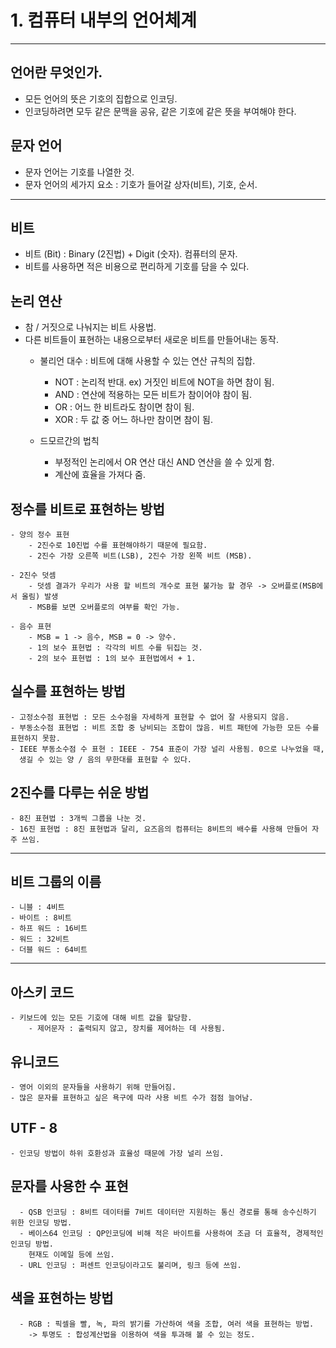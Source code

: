 # 1.  컴퓨터 내부의 언어체계

---

## 언어란 무엇인가.
- 모든 언어의 뜻은 기호의 집합으로 인코딩.
- 인코딩하려면 모두 같은 문맥을 공유, 같은 기호에 같은 뜻을 부여해야 한다.

## 문자 언어
- 문자 언어는 기호를 나열한 것. 
- 문자 언어의 세가지 요소 : 기호가 들어갈 상자(비트), 기호, 순서.

---

## 비트
- 비트 (Bit) : Binary (2진법) + Digit (숫자). 컴퓨터의 문자.
- 비트를 사용하면 적은 비용으로 편리하게 기호를 담을 수 있다.
    
## 논리 연산
- 참 / 거짓으로 나눠지는 비트 사용법.
- 다른 비트들이 표현하는 내용으로부터 새로운 비트를 만들어내는 동작.
     - 불리언 대수 : 비트에 대해 사용할 수 있는 연산 규칙의 집합.
        - NOT : 논리적 반대. ex) 거짓인 비트에 NOT을 하면 참이 됨.
        - AND : 연산에 적용하는 모든 비트가 참이어야 참이 됨.
        - OR : 어느 한 비트라도 참이면 참이 됨.
        - XOR : 두 값 중 어느 하나만 참이면 참이 됨.
        
    - 드모르간의 법칙
        - 부정적인 논리에서 OR 연산 대신 AND 연산을 쓸 수 있게 함.
        - 계산에 효율을 가져다 줌.
        
## 정수를 비트로 표현하는 방법
    - 양의 정수 표현
        - 2진수로 10진법 수를 표현해야하기 때문에 필요함.
        - 2진수 가장 오른쪽 비트(LSB), 2진수 가장 왼쪽 비트 (MSB).
       
    - 2진수 덧셈
        - 덧셈 결과가 우리가 사용 할 비트의 개수로 표현 불가능 할 경우 -> 오버플로(MSB에서 올림) 발생
        - MSB를 보면 오버플로의 여부를 확인 가능.
    
    - 음수 표현
        - MSB = 1 -> 음수, MSB = 0 -> 양수.
        - 1의 보수 표현법 : 각각의 비트 수를 뒤집는 것.
        - 2의 보수 표현법 : 1의 보수 표현법에서 + 1.
        
 ## 실수를 표현하는 방법
    - 고정소수점 표현법 : 모든 소수점을 자세하게 표현할 수 없어 잘 사용되지 않음.
    - 부동소수점 표현법 : 비트 조합 중 낭비되는 조합이 많음. 비트 패턴에 가능한 모든 수를 표현하지 못함.
    - IEEE 부동소수점 수 표현 : IEEE - 754 표준이 가장 널리 사용됨. 0으로 나누었을 때, 
      생길 수 있는 양 / 음의 무한대를 표현할 수 있다.
    
 ## 2진수를 다루는 쉬운 방법
    - 8진 표현법 : 3개씩 그룹을 나눈 것.
    - 16진 표현법 : 8진 표현법과 달리, 요즈음의 컴퓨터는 8비트의 배수를 사용해 만들어 자주 쓰임.
    
---

 ## 비트 그룹의 이름
    - 니블 : 4비트
    - 바이트 : 8비트
    - 하프 워드 : 16비트
    - 워드 : 32비트
    - 더블 워드 : 64비트
    
---

 ## 아스키 코드
    - 키보드에 있는 모든 기호에 대해 비트 값을 할당함.
        - 제어문자 : 출력되지 않고, 장치를 제어하는 데 사용됨.
    
 ## 유니코드
    - 영어 이외의 문자들을 사용하기 위해 만들어짐.
    - 많은 문자를 표현하고 싶은 욕구에 따라 사용 비트 수가 점점 늘어남.
      
 ## UTF - 8 
    - 인코딩 방법이 하위 호환성과 효율성 때문에 가장 널리 쓰임.
 
 ## 문자를 사용한 수 표현 
      - QSB 인코딩 : 8비트 데이터를 7비트 데이터만 지원하는 통신 경로를 통해 송수신하기 위한 인코딩 방법.
      - 베이스64 인코딩 : QP인코딩에 비해 적은 바이트를 사용하여 조금 더 효율적, 경제적인 인코딩 방법.
        현재도 이메일 등에 쓰임.
      - URL 인코딩 : 퍼센트 인코딩이라고도 불리며, 링크 등에 쓰임.
 
 ## 색을 표현하는 방법
      - RGB : 픽셀을 빨, 녹, 파의 밝기를 가산하여 색을 조합, 여러 색을 표현하는 방법.
        -> 투명도 : 합성계산법을 이용하여 색을 투과해 볼 수 있는 정도.
    
